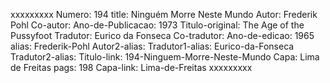 xxxxxxxxx
Numero: 194
title: Ninguém Morre Neste Mundo
Autor: Frederik Pohl
Co-autor: 
Ano-de-Publicacao: 1973
Titulo-original: The Age of the Pussyfoot
Tradutor: Eurico da Fonseca
Co-tradutor: 
Ano-de-edicao: 1965
alias: Frederik-Pohl
Autor2-alias: 
Tradutor1-alias: Eurico-da-Fonseca
Tradutor2-alias: 
Titulo-link: 194-Ninguem-Morre-Neste-Mundo
Capa: Lima de Freitas
pags: 198
Capa-link: Lima-de-Freitas
xxxxxxxxx